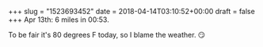 +++
slug = "1523693452"
date = 2018-04-14T03:10:52+00:00
draft = false
+++
Apr 13th: 6 miles in 00:53.

To be fair it's 80 degrees F today, so I blame the weather. 😏